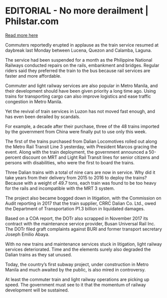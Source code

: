 # EDITORIAL - No more derailment | Philstar.com

[Read more here](https://www.philstar.com/opinion/2025/07/17/2458478/editorial-no-more-derailment)

Commuters reportedly erupted in applause as the train service resumed at daybreak last Monday between Lucena, Quezon and Calamba, Laguna.

The service had been suspended for a month as the Philippine National Railways conducted repairs on the rails, embankment and bridges. Regular riders said they preferred the train to the bus because rail services are faster and more affordable.

Commuter and light railway services are also popular in Metro Manila, and their development should have been given priority a long time ago. Using trains for transporting cargo can also improve logistics and ease traffic congestion in Metro Manila.

Yet the revival of train services in Luzon has not moved fast enough, and has even been derailed by scandals.

For example, a decade after their purchase, three of the 48 trains imported by the government from China were finally put to use only this week.

The first of the trains purchased from Dalian Locomotives rolled out along the Metro Rail Transit Line 3 yesterday, with President Marcos gracing the event. Along with the train deployment, the government announced a 50-percent discount on MRT and Light Rail Transit lines for senior citizens and persons with disabilities, who were the first to board the trains.

Three Dalian trains with a total of nine cars are now in service. Why did it take years from their delivery from 2015 to 2016 to deploy the trains? Because with a weight of 49.7 tons, each train was found to be too heavy for the rails and incompatible with the MRT 3 system.

The project also became bogged down in litigation, with the Commission on Audit reporting in 2017 that the train supplier, CRRC Dalian Co. Ltd., owed the Department of Transportation P1.3 billion in liquidated damages.

Based on a COA report, the DOTr also scrapped in November 2017 its contract with the maintenance service provider, Busan Universal Rail Inc. The DOTr filed graft complaints against BURI and former transport secretary Joseph Emilio Abaya.

With no new trains and maintenance services stuck in litigation, light railway services deteriorated. Time and the elements surely also degraded the Dalian trains as they sat unused.

Today, the country’s first subway project, under construction in Metro Manila and much awaited by the public, is also mired in controversy.

At least the commuter train and light railway operations are picking up speed. The government must see to it that the momentum of railway development will be sustained.